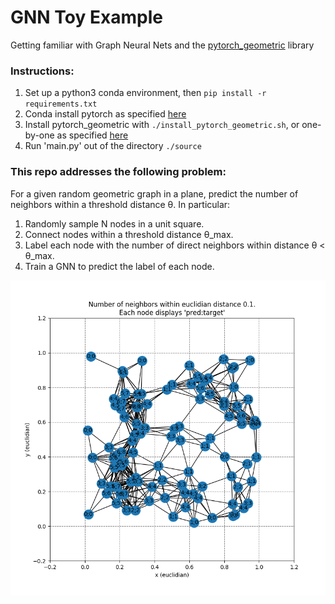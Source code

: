 # GNN Toy Example
Getting familiar with Graph Neural Nets and the [pytorch_geometric](https://github.com/rusty1s/pytorch_geometric) library

### Instructions:
1. Set up a python3 conda environment, then `pip install -r requirements.txt`
1. Conda install pytorch as specified [here](https://pytorch.org/get-started/locally/)
1. Install pytorch_geometric with `./install_pytorch_geometric.sh`, or one-by-one as specified [here](https://github.com/rusty1s/pytorch_geometric)
1. Run 'main.py' out of the directory `./source`

### This repo addresses the following problem:

For a given random geometric graph in a plane, predict the number of
neighbors within a threshold distance θ. In particular:

1. Randomly sample N nodes in a unit square.
2. Connect nodes within a threshold distance θ_max.
3. Label each node with the number of direct neighbors within
  distance θ < θ_max.
4. Train a GNN to predict the label of each node.

<img src='imgs/graph_with_predictions.png' width="800px"/>
